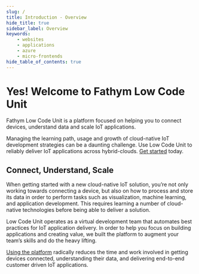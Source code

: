 ```yaml
---
slug: /
title: Introduction - Overview
hide_title: true
sidebar_label: Overview
keywords:
    - websites
    - applications
    - azure
    - micro-frontends
hide_table_of_contents: true
---
```


# Yes! Welcome to Fathym Low Code Unit

Fathym Low Code Unit is a platform focused on helping you to connect devices, understand data and scale IoT applications.

Managing the learning path, usage and growth of cloud-native IoT development strategies can be a daunting challenge. Use Low Code Unit to reliably deliver IoT applications across hybrid-clouds. [Get started](https://www.lowcodeunit.com/dashboard) today.
<!-- 
![Low Code Unit Diagram](/img/lowcodeunit-diagram.png) -->

## Connect, Understand, Scale

When getting started with a new cloud-native IoT solution, you’re not only working towards connecting a device, but also on how to process and store its data in order to perform tasks such as visualization, machine learning, and application development. This requires learning a number of cloud-native technologies before being able to deliver a solution.

Low Code Unit operates as a virtual development team that automates best practices for IoT application delivery.  In order to help you focus on building applications and creating value, we built the platform to augment your team’s skills and do the heavy lifting.

[Using the platform](https://www.lowcodeunit.com/dashboard) radically reduces the time and work involved in getting devices connected, understanding their data, and delivering end-to-end customer driven IoT applications.
